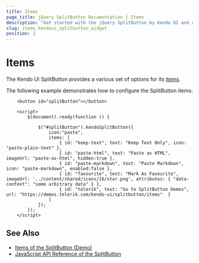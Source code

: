 ```yaml
---
title: Items
page_title: jQuery SplitButton Documentation | Items
description: "Get started with the jQuery SplitButton by Kendo UI and use the items options it provides."
slug: items_kendoui_splitbutton_widget
position: 2
---
```


# Items

The Kendo UI SplitButton provides a various set of options for its [items](/api/javascript/ui/splitbutton/configuration/items).

The following example demonstrates how to configure the SplitButton items:

```dojo
    <button id="splitButton"></button>

    <script>
        $(document).ready(function () {

            $("#splitButton").kendoSplitButton({                  
                icon:"paste",
                items: [
                    { id: "keep-text", text: "Keep Text Only", icon: "paste-plain-text" },
                    { id: "paste-html", text: "Paste as HTML", imageUrl: "paste-as-html", hidden:true },
                    { id: "paste-markdown", text: "Paste Markdown", icon: "paste-markdown", enabled:false },
                    { id: "favourite", text: "Mark As Favourite", imageUrl: '../content/shared/icons/16/star.png', attributes: { "data-context": "some arbitrary data" } },
                    { id: "telerik", text: "Go to SplitButton Demos", url: "https://demos.telerik.com/kendo-ui/splitbutton/items"  }
                ]
            });
        });
    </script>
```

## See Also

* [Items of the SplitButton (Demo)](https://demos.telerik.com/kendo-ui/splitbutton/items)
* [JavaScript API Reference of the SplitButton](/api/javascript/ui/splitbutton)
